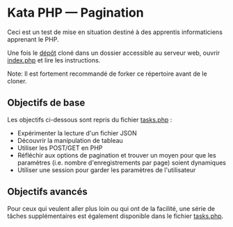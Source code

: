 # Kata PHP  — Pagination

Ceci est un test de mise en situation destiné à des apprentis informaticiens 
apprenant le PHP.

Une fois le [dépôt](https://github.com/ponsfrilus/TestPaginationPHP) cloné dans
un dossier accessible au serveur web, ouvrir [index.php](index.php) et lire
les instructions.

Note: Il est fortement recommandé de forker ce répertoire avant de le cloner.


## Objectifs de base
Les objectifs ci-dessous sont repris du fichier [tasks.php](tasks.php) :
* Expérimenter la lecture d'un fichier JSON
* Découvrir la manipulation de tableau
* Utiliser les POST/GET en PHP
* Réfléchir aux options de pagination et trouver un moyen pour que les paramètres 
  (i.e. nombre d'enregistrements par page) soient dynamiques
* Utiliser une session pour garder les paramètres de l'utilisateur

## Objectifs avancés
Pour ceux qui veulent aller plus loin ou qui ont de la facilité, une série de
tâches supplémentaires est également disponible dans le fichier [tasks.php](tasks.php).
